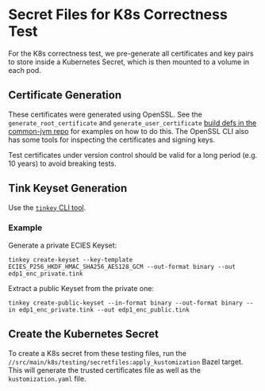 # Secret Files for K8s Correctness Test

For the K8s correctness test, we pre-generate all certificates and key pairs to
store inside a Kubernetes Secret, which is then mounted to a volume in each pod.

## Certificate Generation

These certificates were generated using OpenSSL. See the
`generate_root_certificate` and `generate_user_certificate`
[build defs in the common-jvm repo](https://github.com/world-federation-of-advertisers/common-jvm/blob/main/build/openssl/defs.bzl)
for examples on how to do this. The OpenSSL CLI also has some tools for
inspecting the certificates and signing keys.

Test certificates under version control should be valid for a long period (e.g.
10 years) to avoid breaking tests.

## Tink Keyset Generation

Use the
[`tinkey` CLI tool](https://github.com/google/tink/blob/master/docs/TINKEY.md).

### Example

Generate a private ECIES Keyset:

```shell
tinkey create-keyset --key-template ECIES_P256_HKDF_HMAC_SHA256_AES128_GCM --out-format binary --out edp1_enc_private.tink
```

Extract a public Keyset from the private one:

```shell
tinkey create-public-keyset --in-format binary --out-format binary --in edp1_enc_private.tink --out edp1_enc_public.tink
```

## Create the Kubernetes Secret

To create a K8s secret from these testing files, run the
`//src/main/k8s/testing/secretfiles:apply_kustomization` Bazel target. This will
generate the trusted certificates file as well as the `kustomization.yaml` file.
